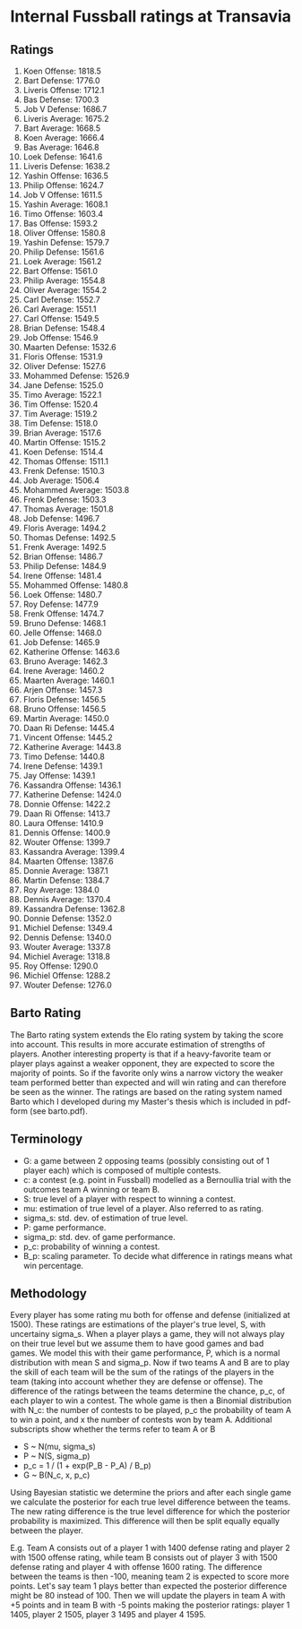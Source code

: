 # Internal Fussball ratings at Transavia
## Ratings
1. Koen Offense: 1818.5 
2. Bart Defense: 1776.0 
3. Liveris Offense: 1712.1 
4. Bas Defense: 1700.3 
5. Job V Defense: 1686.7 
6. Liveris Average: 1675.2 
7. Bart Average: 1668.5 
8. Koen Average: 1666.4 
9. Bas Average: 1646.8 
10. Loek Defense: 1641.6 
11. Liveris Defense: 1638.2 
12. Yashin Offense: 1636.5 
13. Philip Offense: 1624.7 
14. Job V Offense: 1611.5 
15. Yashin Average: 1608.1 
16. Timo Offense: 1603.4 
17. Bas Offense: 1593.2 
18. Oliver Offense: 1580.8 
19. Yashin Defense: 1579.7 
20. Philip  Defense: 1561.6 
21. Loek Average: 1561.2 
22. Bart Offense: 1561.0 
23. Philip Average: 1554.8 
24. Oliver Average: 1554.2 
25. Carl Defense: 1552.7 
26. Carl Average: 1551.1 
27. Carl Offense: 1549.5 
28. Brian Defense: 1548.4 
29. Job Offense: 1546.9 
30. Maarten Defense: 1532.6 
31. Floris Offense: 1531.9 
32. Oliver Defense: 1527.6 
33. Mohammed Defense: 1526.9 
34. Jane Defense: 1525.0 
35. Timo Average: 1522.1 
36. Tim Offense: 1520.4 
37. Tim Average: 1519.2 
38. Tim Defense: 1518.0 
39. Brian Average: 1517.6 
40. Martin Offense: 1515.2 
41. Koen Defense: 1514.4 
42. Thomas Offense: 1511.1 
43. Frenk Defense: 1510.3 
44. Job Average: 1506.4 
45. Mohammed Average: 1503.8 
46. Frenk  Defense: 1503.3 
47. Thomas Average: 1501.8 
48. Job  Defense: 1496.7 
49. Floris Average: 1494.2 
50. Thomas Defense: 1492.5 
51. Frenk Average: 1492.5 
52. Brian Offense: 1486.7 
53. Philip Defense: 1484.9 
54. Irene Offense: 1481.4 
55. Mohammed Offense: 1480.8 
56. Loek Offense: 1480.7 
57. Roy Defense: 1477.9 
58. Frenk Offense: 1474.7 
59. Bruno Defense: 1468.1 
60. Jelle Offense: 1468.0 
61. Job Defense: 1465.9 
62. Katherine Offense: 1463.6 
63. Bruno Average: 1462.3 
64. Irene Average: 1460.2 
65. Maarten Average: 1460.1 
66. Arjen Offense: 1457.3 
67. Floris Defense: 1456.5 
68. Bruno Offense: 1456.5 
69. Martin Average: 1450.0 
70. Daan Ri Defense: 1445.4 
71. Vincent Offense: 1445.2 
72. Katherine Average: 1443.8 
73. Timo Defense: 1440.8 
74. Irene Defense: 1439.1 
75. Jay Offense: 1439.1 
76. Kassandra Offense: 1436.1 
77. Katherine Defense: 1424.0 
78. Donnie Offense: 1422.2 
79. Daan Ri Offense: 1413.7 
80. Laura Offense: 1410.9 
81. Dennis Offense: 1400.9 
82. Wouter Offense: 1399.7 
83. Kassandra Average: 1399.4 
84. Maarten Offense: 1387.6 
85. Donnie Average: 1387.1 
86. Martin Defense: 1384.7 
87. Roy Average: 1384.0 
88. Dennis Average: 1370.4 
89. Kassandra Defense: 1362.8 
90. Donnie Defense: 1352.0 
91. Michiel Defense: 1349.4 
92. Dennis Defense: 1340.0 
93. Wouter Average: 1337.8 
94. Michiel Average: 1318.8 
95. Roy Offense: 1290.0 
96. Michiel Offense: 1288.2 
97. Wouter Defense: 1276.0 

## Barto Rating
The Barto rating system extends the Elo rating system by taking the score into account. This results in more accurate estimation of strengths of players. Another interesting property is that if a heavy-favorite team or player plays against a weaker opponent, they are expected to score the majority of points. So if the favorite only wins a narrow victory the weaker team performed better than expected and will win rating and can therefore be seen as the winner. The ratings are based on the rating system named Barto which I developed during my Master's thesis which is included in pdf-form (see barto.pdf).
## Terminology
- G: a game between 2 opposing teams (possibly consisting out of 1 player each) which is composed of multiple contests.
- c: a contest (e.g. point in Fussball) modelled as a Bernoullia trial with the outcomes team A winning or team B.
- S: true level of a player with respect to winning a contest.
- mu: estimation of true level of a player. Also referred to as rating.
- sigma_s: std. dev. of estimation of true level.
- P: game performance.
- sigma_p: std. dev. of game performance.
- p_c: probability of winning a contest.
- B_p: scaling parameter. To decide what difference in ratings means what win percentage.
## Methodology
Every player has some rating mu both for offense and defense (initialized at 1500). These ratings are estimations of the player's true level, S, with uncertainy sigma_s. When a player plays a game, they will not always play on their true level but we assume them to have good games and bad games. We model this with their game performance, P, which is a normal distribution with mean S and sigma_p. Now if two teams A and B are to play the skill of each team will be the sum of the ratings of the players in the team (taking into account whether they are defense or offense). The difference of the ratings between the teams determine the chance, p_c, of each player to win a contest. The whole game is then a Binomial distribution with N_c: the number of contests to be played, p_c the probability of team A to win a point, and x the number of contests won by team A. Additional subscripts show whether the terms refer to team A or B
- S ~ N(mu, sigma_s)
- P ~ N(S, sigma_p)
- p_c = 1 / (1 + exp(P_B - P_A) / B_p)
- G ~ B(N_c, x, p_c)

Using Bayesian statistic we determine the priors and after each single game we calculate the posterior for each true level difference between the teams. The new rating difference is the true level difference for which the posterior probability is maximized. This difference will then be split equally equally between the player. 

E.g. Team A consists out of a player 1 with 1400 defense rating and player 2 with 1500 offense rating, while team B consists out of player 3 with 1500 defense rating and player 4 with offense 1600 rating. The difference between the teams is then -100, meaning team 2 is expected to score more points. Let's say team 1 plays better than expected the posterior difference might be 80 instead of 100. Then we will update the players in team A with +5 points and in team B with -5 points making the posterior ratings: player 1 1405, player 2 1505, player 3 1495 and player 4 1595.